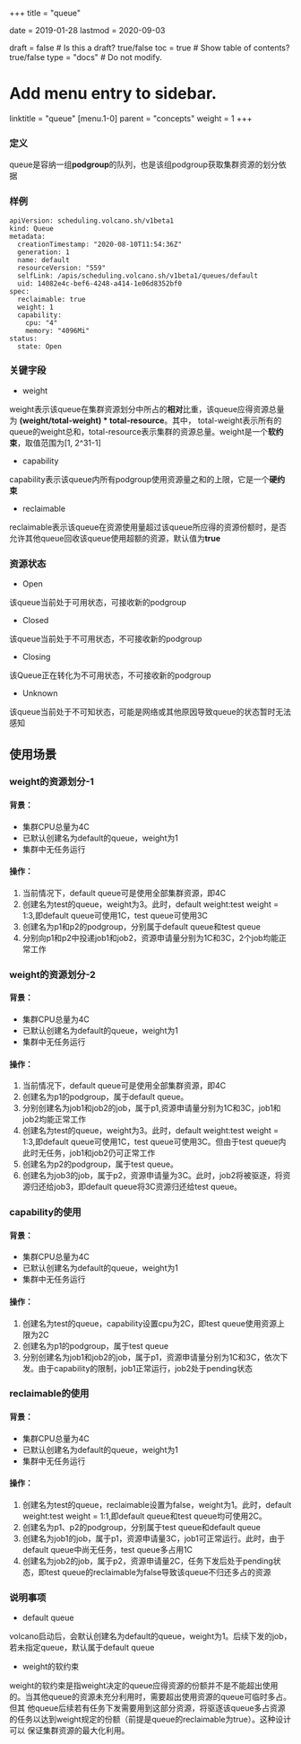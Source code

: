 +++
title =  "queue"


date = 2019-01-28
lastmod = 2020-09-03

draft = false  # Is this a draft? true/false
toc = true  # Show table of contents? true/false
type = "docs"  # Do not modify.

# Add menu entry to sidebar.
linktitle = "queue"
[menu.1-0]
  parent = "concepts"
  weight = 1
+++

### 定义
queue是容纳一组**podgroup**的队列，也是该组podgroup获取集群资源的划分依据

### 样例
```shell
apiVersion: scheduling.volcano.sh/v1beta1
kind: Queue
metadata:
  creationTimestamp: "2020-08-10T11:54:36Z"
  generation: 1
  name: default
  resourceVersion: "559"
  selfLink: /apis/scheduling.volcano.sh/v1beta1/queues/default
  uid: 14082e4c-bef6-4248-a414-1e06d8352bf0
spec:
  reclaimable: true
  weight: 1
  capability:
    cpu: "4"
    memory: "4096Mi"
status:
  state: Open
```

### 关键字段
* weight

weight表示该queue在集群资源划分中所占的**相对**比重，该queue应得资源总量为 **(weight/total-weight) * total-resource**。其中，
total-weight表示所有的queue的weight总和，total-resource表示集群的资源总量。weight是一个**软约束**，取值范围为[1, 2^31-1]

* capability

capability表示该queue内所有podgroup使用资源量之和的上限，它是一个**硬约束**

* reclaimable

reclaimable表示该queue在资源使用量超过该queue所应得的资源份额时，是否允许其他queue回收该queue使用超额的资源，默认值为**true**

### 资源状态
* Open

该queue当前处于可用状态，可接收新的podgroup

* Closed

该queue当前处于不可用状态，不可接收新的podgroup

* Closing

该Queue正在转化为不可用状态，不可接收新的podgroup

* Unknown

该queue当前处于不可知状态，可能是网络或其他原因导致queue的状态暂时无法感知

## 使用场景
###  weight的资源划分-1

#### 背景：        
* 集群CPU总量为4C          
* 已默认创建名为default的queue，weight为1       
*  集群中无任务运行

#### 操作：           
1. 当前情况下，default queue可是使用全部集群资源，即4C       
2. 创建名为test的queue，weight为3。此时，default weight:test weight = 1:3,即default queue可使用1C，test queue可使用3C      
3. 创建名为p1和p2的podgroup，分别属于default queue和test queue         
4. 分别向p1和p2中投递job1和job2，资源申请量分别为1C和3C，2个job均能正常工作

###  weight的资源划分-2

#### 背景：         
*  集群CPU总量为4C         
*  已默认创建名为default的queue，weight为1       
*  集群中无任务运行

#### 操作：           
1. 当前情况下，default queue可是使用全部集群资源，即4C           
2. 创建名为p1的podgroup，属于default queue。      
3. 分别创建名为job1和job2的job，属于p1,资源申请量分别为1C和3C，job1和job2均能正常工作            
4. 创建名为test的queue，weight为3。此时，default weight:test weight = 1:3,即default queue可使用1C，test queue可使用3C。但由于test 
queue内此时无任务，job1和job2仍可正常工作          
5. 创建名为p2的podgroup，属于test queue。       
6. 创建名为job3的job，属于p2，资源申请量为3C。此时，job2将被驱逐，将资源归还给job3，即default queue将3C资源归还给test queue。

###  capability的使用

#### 背景：       
*  集群CPU总量为4C        
*  已默认创建名为default的queue，weight为1       
*  集群中无任务运行

#### 操作：      
1. 创建名为test的queue，capability设置cpu为2C，即test queue使用资源上限为2C       
2. 创建名为p1的podgroup，属于test queue       
3. 分别创建名为job1和job2的job，属于p1，资源申请量分别为1C和3C，依次下发。由于capability的限制，job1正常运行，job2处于pending状态

###  reclaimable的使用

#### 背景：        
*  集群CPU总量为4C           
*  已默认创建名为default的queue，weight为1     
*  集群中无任务运行

#### 操作：    
1. 创建名为test的queue，reclaimable设置为false，weight为1。此时，default weight:test weight = 1:1,即default queue和test queue均可使用2C。     
2. 创建名为p1、p2的podgroup，分别属于test queue和default queue       
3. 创建名为job1的job，属于p1，资源申请量3C，job1可正常运行。此时，由于default queue中尚无任务，test queue多占用1C           
4. 创建名为job2的job，属于p2，资源申请量2C，任务下发后处于pending状态，即test queue的reclaimable为false导致该queue不归还多占的资源

### 说明事项
* default queue

volcano启动后，会默认创建名为default的queue，weight为1。后续下发的job，若未指定queue，默认属于default queue

* weight的软约束

weight的软约束是指weight决定的queue应得资源的份额并不是不能超出使用的。当其他queue的资源未充分利用时，需要超出使用资源的queue可临时多占。但其
他queue后续若有任务下发需要用到这部分资源，将驱逐该queue多占资源的任务以达到weight规定的份额（前提是queue的reclaimable为true）。这种设计可以
保证集群资源的最大化利用。